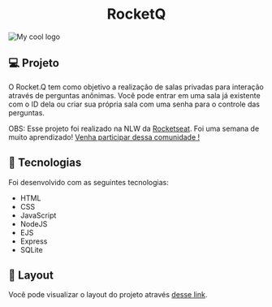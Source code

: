 <h1 align="center">
  RocketQ
</h1>

<img src="https://raw.githubusercontent.com/rocketseat-education/nlw-06-discover/main/.github/Rocket_Q.png" alt="My cool logo"/>

## 💻 Projeto

O Rocket.Q tem como objetivo a realização de salas privadas para interação através de perguntas anônimas. Você pode entrar em uma sala já existente com o ID dela ou criar sua própria sala com uma senha para o controle das perguntas. 

OBS: Esse projeto foi realizado na NLW da [Rocketseat](https://github.com/rocketseat-education). Foi uma semana de muito aprendizado! 
[Venha participar dessa comunidade !](https://discordapp.com/invite/gCRAFhc) 

## 🚀 Tecnologias

Foi desenvolvido com as seguintes tecnologias:

- HTML
- CSS
- JavaScript
- NodeJS
- EJS
- Express
- SQLite

## 🔖 Layout

Você pode visualizar o layout do projeto através [desse link](https://www.figma.com/file/vp3iFfd1ohCbHyDX9jCiQi/Roquet.q). 
